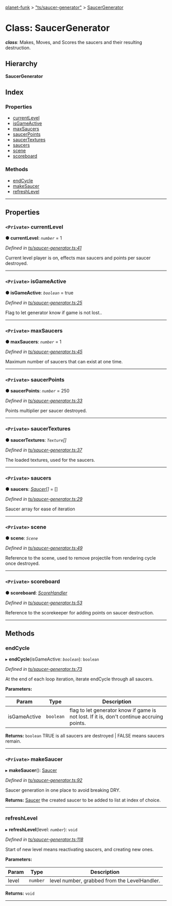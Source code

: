 [planet-funk](../README.md) > ["ts/saucer-generator"](../modules/_ts_saucer_generator_.md) > [SaucerGenerator](../classes/_ts_saucer_generator_.saucergenerator.md)

# Class: SaucerGenerator

*__class__*: Makes, Moves, and Scores the saucers and their resulting destruction.

## Hierarchy

**SaucerGenerator**

## Index

### Properties

* [currentLevel](_ts_saucer_generator_.saucergenerator.md#currentlevel)
* [isGameActive](_ts_saucer_generator_.saucergenerator.md#isgameactive)
* [maxSaucers](_ts_saucer_generator_.saucergenerator.md#maxsaucers)
* [saucerPoints](_ts_saucer_generator_.saucergenerator.md#saucerpoints)
* [saucerTextures](_ts_saucer_generator_.saucergenerator.md#saucertextures)
* [saucers](_ts_saucer_generator_.saucergenerator.md#saucers)
* [scene](_ts_saucer_generator_.saucergenerator.md#scene)
* [scoreboard](_ts_saucer_generator_.saucergenerator.md#scoreboard)

### Methods

* [endCycle](_ts_saucer_generator_.saucergenerator.md#endcycle)
* [makeSaucer](_ts_saucer_generator_.saucergenerator.md#makesaucer)
* [refreshLevel](_ts_saucer_generator_.saucergenerator.md#refreshlevel)

---

## Properties

<a id="currentlevel"></a>

### `<Private>` currentLevel

**● currentLevel**: *`number`* = 1

*Defined in [ts/saucer-generator.ts:41](https://github.com/WilliamRADFunk/planet-funk/blob/05e0e7f/src/ts/saucer-generator.ts#L41)*

Current level player is on, effects max saucers and points per saucer destroyed.

___
<a id="isgameactive"></a>

### `<Private>` isGameActive

**● isGameActive**: *`boolean`* = true

*Defined in [ts/saucer-generator.ts:25](https://github.com/WilliamRADFunk/planet-funk/blob/05e0e7f/src/ts/saucer-generator.ts#L25)*

Flag to let generator know if game is not lost..

___
<a id="maxsaucers"></a>

### `<Private>` maxSaucers

**● maxSaucers**: *`number`* = 1

*Defined in [ts/saucer-generator.ts:45](https://github.com/WilliamRADFunk/planet-funk/blob/05e0e7f/src/ts/saucer-generator.ts#L45)*

Maximum number of saucers that can exist at one time.

___
<a id="saucerpoints"></a>

### `<Private>` saucerPoints

**● saucerPoints**: *`number`* = 250

*Defined in [ts/saucer-generator.ts:33](https://github.com/WilliamRADFunk/planet-funk/blob/05e0e7f/src/ts/saucer-generator.ts#L33)*

Points multiplier per saucer destroyed.

___
<a id="saucertextures"></a>

### `<Private>` saucerTextures

**● saucerTextures**: *`Texture`[]*

*Defined in [ts/saucer-generator.ts:37](https://github.com/WilliamRADFunk/planet-funk/blob/05e0e7f/src/ts/saucer-generator.ts#L37)*

The loaded textures, used for the saucers.

___
<a id="saucers"></a>

### `<Private>` saucers

**● saucers**: *[Saucer](_ts_saucer_.saucer.md)[]* =  []

*Defined in [ts/saucer-generator.ts:29](https://github.com/WilliamRADFunk/planet-funk/blob/05e0e7f/src/ts/saucer-generator.ts#L29)*

Saucer array for ease of iteration

___
<a id="scene"></a>

### `<Private>` scene

**● scene**: *`Scene`*

*Defined in [ts/saucer-generator.ts:49](https://github.com/WilliamRADFunk/planet-funk/blob/05e0e7f/src/ts/saucer-generator.ts#L49)*

Reference to the scene, used to remove projectile from rendering cycle once destroyed.

___
<a id="scoreboard"></a>

### `<Private>` scoreboard

**● scoreboard**: *[ScoreHandler](_ts_score_handler_.scorehandler.md)*

*Defined in [ts/saucer-generator.ts:53](https://github.com/WilliamRADFunk/planet-funk/blob/05e0e7f/src/ts/saucer-generator.ts#L53)*

Reference to the scorekeeper for adding points on saucer destruction.

___

## Methods

<a id="endcycle"></a>

###  endCycle

▸ **endCycle**(isGameActive: *`boolean`*): `boolean`

*Defined in [ts/saucer-generator.ts:73](https://github.com/WilliamRADFunk/planet-funk/blob/05e0e7f/src/ts/saucer-generator.ts#L73)*

At the end of each loop iteration, iterate endCycle through all saucers.

**Parameters:**

| Param | Type | Description |
| ------ | ------ | ------ |
| isGameActive | `boolean` |  flag to let generator know if game is not lost. If it is, don't continue accruing points. |

**Returns:** `boolean`
TRUE is all saucers are destroyed | FALSE means saucers remain.

___
<a id="makesaucer"></a>

### `<Private>` makeSaucer

▸ **makeSaucer**(): [Saucer](_ts_saucer_.saucer.md)

*Defined in [ts/saucer-generator.ts:92](https://github.com/WilliamRADFunk/planet-funk/blob/05e0e7f/src/ts/saucer-generator.ts#L92)*

Saucer generation in one place to avoid breaking DRY.

**Returns:** [Saucer](_ts_saucer_.saucer.md)
the created saucer to be added to list at index of choice.

___
<a id="refreshlevel"></a>

###  refreshLevel

▸ **refreshLevel**(level: *`number`*): `void`

*Defined in [ts/saucer-generator.ts:118](https://github.com/WilliamRADFunk/planet-funk/blob/05e0e7f/src/ts/saucer-generator.ts#L118)*

Start of new level means reactivating saucers, and creating new ones.

**Parameters:**

| Param | Type | Description |
| ------ | ------ | ------ |
| level | `number` |  level number, grabbed from the LevelHandler. |

**Returns:** `void`

___

